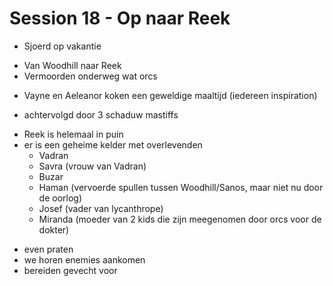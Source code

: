 # Session 18 - Op naar Reek

- Sjoerd op vakantie

+ Van Woodhill naar Reek
+ Vermoorden onderweg wat orcs

- Vayne en Aeleanor koken een geweldige maaltijd (iedereen inspiration)

+ achtervolgd door 3 schaduw mastiffs

- Reek is helemaal in puin
- er is een geheime kelder met overlevenden
    - Vadran
    - Savra (vrouw van Vadran)
    - Buzar
    - Haman (vervoerde spullen tussen Woodhill/Sanos, maar niet nu door de oorlog)
    - Josef (vader van lycanthrope)
    - Miranda (moeder van 2 kids die zijn meegenomen door orcs voor de dokter)

+ even praten
+ we horen enemies aankomen
+ bereiden gevecht voor
